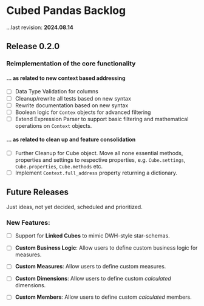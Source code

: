 # Cubed Pandas Backlog
...last revision: **2024.08.14**

## Release 0.2.0
### Reimplementation of the core functionality

#### ... as related to new context based addressing
- [ ] Data Type Validation for columns
- [ ] Cleanup/rewrite all tests based on new syntax
- [ ] Rewrite documentation based on new syntax
- [ ] Boolean logic for `Contex` objects for advanced filtering
- [ ] Extend Expression Parser to support basic filtering and mathematical operations on `Context` objects.
 
#### ... as related to clean up and feature consolidation
- [ ] Further Cleanup for Cube object.
      Move all none essential methods, properties and settings to respective properties,
      e.g. `Cube.settings`, `Cube.properties`, `Cube.methods` etc.  
- [ ] Implement `Context.full_address` property returning a dictionary. 

## Future Releases

Just ideas, not yet decided, scheduled and prioritized.

### New Features:
- [ ] Support for **Linked Cubes** to mimic DWH-style star-schemas.
- [ ] **Custom Business Logic**: Allow users to define custom business logic for measures.
- [ ] **Custom Measures**: Allow users to define custom measures.
- [ ] **Custom Dimensions**: Allow users to define custom *calculated* dimensions.
- [ ] **Custom Members**: Allow users to define custom *calculated* members.

